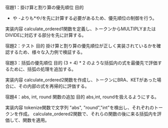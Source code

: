 宿題1：掛け算と割り算の優先順位
目的
+ や -よりも*や/を先に計算する必要があるため、優先順位の制御を行う。

実装内容
calculate_ordered1関数を定義し、トークンからMULTIPLYまたは DIVIDEに対応する部分を先に計算する。


宿題2：テスト
目的
掛け算と割り算の優先順位が正しく実装されているかを確認するため、様々な入力例で検証する。


宿題3：括弧の優先順位
目的
(3 + 4) * 2 のような括弧内の式を最優先で評価するために、括弧の処理を追加する。

実装内容
calculate_ordered2関数を作成し、トークンにBRA、KETがあった場合に、その内部の式を再帰的に評価する。


宿題4：abs, int, round 関数の追加
目的
abs,int, roundを扱えるようにする。

実装内容
tokenize関数で文字列 "abs", "round","int"を検出し、それぞれのトークンを作成。
calculate_ordered2関数で、それらの関数の後に来る括弧内を評価して、関数を適用。




